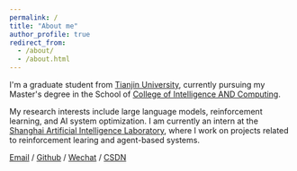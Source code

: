 ```yaml
---
permalink: /
title: "About me"
author_profile: true
redirect_from: 
  - /about/
  - /about.html
---
```


I'm a graduate student from [Tianjin University](https://www.tju.edu.cn/), currently pursuing my Master's degree in the School of [College of Intelligence AND Computing](https://cic.tju.edu.cn/).

My research interests include large language models, reinforcement learning, and AI system optimization. I am currently an intern at the [Shanghai Artificial Intelligence Laboratory](https://www.shlab.org.cn/), where I work on projects related to reinforcement learing and agent-based systems.

[Email](lmh1345285189@gmail.com) / [Github](https://github.com/Leemenghao) / [Wechat](../images/wechat.jpg) / [CSDN](https://blog.csdn.net/m0_64616414?type=blog)
